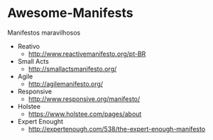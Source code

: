 # Awesome-Manifests
Manifestos maravilhosos

* Reativo
  * http://www.reactivemanifesto.org/pt-BR
* Small Acts
  * http://smallactsmanifesto.org/   
* Agile
  * http://agilemanifesto.org/ 
* Responsive
  * http://www.responsive.org/manifesto/ 
* Holstee
  * https://www.holstee.com/pages/about
* Expert Enought
  * http://expertenough.com/538/the-expert-enough-manifesto 
